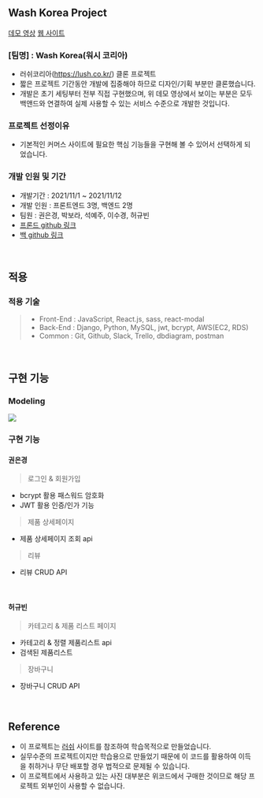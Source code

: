## Wash Korea Project

[데모 영상](https://drive.google.com/file/d/1BbsvlZo2QaIZrlAps9iEAxLlXMc7TCYO/view?usp=sharing)
[웹 사이트](http://13.58.93.116:8000)

### [팀명] : Wash Korea(워시 코리아)

- 러쉬코리아(https://lush.co.kr/) 클론 프로젝트
- 짧은 프로젝트 기간동안 개발에 집중해야 하므로 디자인/기획 부분만 클론했습니다.
- 개발은 초기 세팅부터 전부 직접 구현했으며, 위 데모 영상에서 보이는 부분은 모두 백앤드와 연결하여 실제 사용할 수 있는 서비스 수준으로 개발한 것입니다.

### 프로젝트 선정이유

- 기본적인 커머스 사이트에 필요한 핵심 기능들을 구현해 볼 수 있어서 선택하게 되었습니다.

### 개발 인원 및 기간

- 개발기간 : 2021/11/1 ~ 2021/11/12
- 개발 인원 : 프론트엔드 3명, 백엔드 2명
- 팀원 : 권은경, 박보라, 석예주, 이수경, 허규빈
- [프론드 github 링크](https://github.com/wecode-bootcamp-korea/26-1st-WASH-Korea-frontend)
- [백 github 링크](https://github.com/wecode-bootcamp-korea/26-1st-WASH-Korea-backend)

<br>

## 적용 

### 적용 기술

> - Front-End : JavaScript, React.js, sass, react-modal
> - Back-End : Django, Python, MySQL, jwt, bcrypt, AWS(EC2, RDS)
> - Common : Git, Github, Slack, Trello, dbdiagram, postman

<br>

## 구현 기능

### Modeling
![](https://images.velog.io/images/gyuls/post/294fcef4-a36b-4b16-b465-5979ace9d49f/%EC%8A%A4%ED%81%AC%EB%A6%B0%EC%83%B7,%202021-11-14%2022-00-41.png)

### 구현 기능

#### 권은경
> 로그인 & 회원가입
- bcrypt 활용 패스워드 암호화
- JWT 활용 인증/인가 기능

> 제품 상세페이지
- 제품 상세페이지 조회 api

> 리뷰
- 리뷰 CRUD API

<br>

#### 허규빈
> 카테고리 & 제품 리스트 페이지
- 카테고리 & 정렬 제품리스트 api
- 검색된 제품리스트

> 장바구니
- 장바구니 CRUD API

<br>

## Reference

- 이 프로젝트는 [러쉬](https://lush.co.kr/) 사이트를 참조하여 학습목적으로 만들었습니다.
- 실무수준의 프로젝트이지만 학습용으로 만들었기 때문에 이 코드를 활용하여 이득을 취하거나 무단 배포할 경우 법적으로 문제될 수 있습니다.
- 이 프로젝트에서 사용하고 있는 사진 대부분은 위코드에서 구매한 것이므로 해당 프로젝트 외부인이 사용할 수 없습니다.
